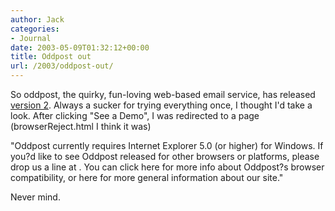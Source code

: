 ```yaml
---
author: Jack
categories:
- Journal
date: 2003-05-09T01:32:12+00:00
title: Oddpost out
url: /2003/oddpost-out/
---
```


So oddpost, the quirky, fun-loving web-based email service, has released [version 2][1]. Always a sucker for trying everything once, I thought I'd take a look. After clicking "See a Demo", I was redirected to a page (browserReject.html I think it was)

"Oddpost currently requires Internet Explorer 5.0 (or higher) for Windows. If you?d like to see Oddpost released for other browsers or platforms, please drop us a line at . You can click here for more info about Oddpost?s browser compatibility, or here for more general information about our site."

Never mind.

 [1]: //www.oddpost.com/two.html"